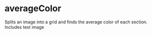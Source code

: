 # averageColor
Splits an image into a grid and finds the average color of each section. Includes test image
